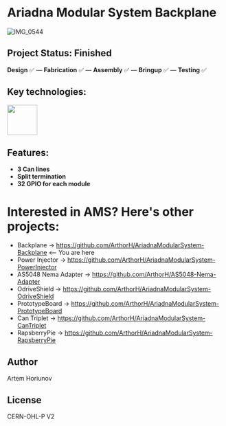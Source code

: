 # Ariadna Modular System Backplane
![IMG_0544](https://github.com/user-attachments/assets/28a86a41-45a0-46c3-a877-61f891d24307)
## Project Status: **Finished**  
**Design** ✅ — **Fabrication** ✅ — **Assembly** ✅ — **Bringup** ✅ — **Testing** ✅  
## Key technologies:
<img align="center" height="70" src="https://github.com/user-attachments/assets/b9e7a733-c604-4bd4-b8ea-bd48c80eab4d">&nbsp;&nbsp;&nbsp;&nbsp;
## Features:
- **3 Can lines**
- **Split termination**
- **32 GPIO for each module**

# Interested in AMS? Here's other projects:
- Backplane -> https://github.com/ArthorH/AriadnaModularSystem-Backplane <-- You are here
- Power Injector -> https://github.com/ArthorH/AriadnaModularSystem-PowerInjector
- AS5048 Nema Adapter -> https://github.com/ArthorH/AS5048-Nema-Adapter
- OdriveShield -> https://github.com/ArthorH/AriadnaModularSystem-OdriveShield
- PrototypeBoard -> https://github.com/ArthorH/AriadnaModularSystem-PrototypeBoard
- Can Triplet -> https://github.com/ArthorH/AriadnaModularSystem-CanTriplet
- RapsberryPie -> https://github.com/ArthorH/AriadnaModularSystem-RapsberryPie

## Author
Artem Horiunov
## License
CERN-OHL-P V2
